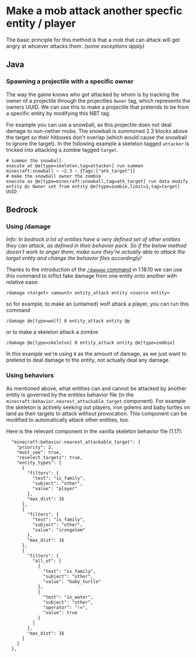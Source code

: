 # Make a mob attack another specfic entity / player

The basic principle for this method is that a mob that can attack will get angry at whoever attacks them. _(some exceptions apply)_

## Java

### Spawning a projectile with a specific owner

The way the game knows who got attacked by whom is by tracking the owner of a projectile through the projectiles `Owner` tag, which represents the owners UUID. We can use this to make a projectile that pretends to be from a specific entity by modifying this NBT tag.

For example you can use a snowball, as this projectile does not deal damage to non-nether mobs. The snowball is summoned 2.3 blocks above the target so their hitboxes don't overlap (which would cause the snowball to ignore the target). In the following example a skeleton tagged `attacker` is tricked into attacking a zombie tagged `target`.

    # summon the snowball
    execute at @e[type=skeleton,tag=attacker] run summon minecraft:snowball ~ ~2.3 ~ {Tags:["atk_target"]}
    # make the snowball owner the zombie
    execute as @e[type=minecraft:snowball,tag=atk_target] run data modify entity @s Owner set from entity @e[type=zombie,limit=1,tag=target] UUID


## Bedrock

### Using /damage

_Info: In bedrock a lot of entities have a very defined set of other entities they can attack, as defined in their behavior pack. So if the below method doesn't work to anger them, make sure they're actually able to attack the target entity and change the behavior files accordingly!_

Thanks to the introduction of the [`/damage` command](https://minecraft.wiki/wiki/Commands/damage) in 1.18.10 we can use this command to inflict fake damage from one entity onto another with relative ease:

    /damage <target> <amount> entity_attack entity <source entity>

so for example, to make an (untamed) wolf attack a player, you can run this command

    /damage @e[type=wolf] 0 entity_attack entity @p

or to make a skeleton attack a zombie

    /damage @e[type=skeleton] 0 entity_attack entity @e[type=zombie]

In this example we're using `0` as the amount of damage, as we just want to pretend to deal damage to the entity, not actually deal any damage.

### Using behaviors

As mentioned above, what entities can and cannot be attacked by another entity is governed by the entities behavior file (in the `minecraft:behavior.nearest_attackable_target` component). For example the skeleton is actively seeking out players, iron golems and baby turtles on land as their targets to attack without provocation. This component can be modified to automatically attack other entities, too.

Here is the relevant component in the vanilla skeleton behavior file (1.17):

      "minecraft:behavior.nearest_attackable_target": {
        "priority": 2,
        "must_see": true,
        "reselect_targets": true,
        "entity_types": [
          {
            "filters": {
              "test": "is_family",
              "subject": "other",
              "value": "player"
            },
            "max_dist": 16
          },
          {
            "filters": {
              "test": "is_family",
              "subject": "other",
              "value": "irongolem"
            },
            "max_dist": 16
          },
          {
            "filters": {
              "all_of": [
                {
                  "test": "is_family",
                  "subject": "other",
                  "value": "baby_turtle"
                },
                {
                  "test": "in_water",
                  "subject": "other",
                  "operator": "!=",
                  "value": true
                }
              ]
            },
            "max_dist": 16
          }
        ]
      },